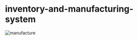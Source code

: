 # inventory-and-manufacturing-system

![manufacture](https://user-images.githubusercontent.com/63907122/145481593-35d510e0-4caf-4839-a0a1-2c1f9592ec88.PNG)
